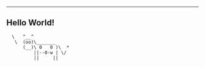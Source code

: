 ----------------------------------------
Hello World!
----------------------------------------
      \   ^__^
       \  (oo)\_______
          (__)\ 0   0 )\  *
              ||--0-w | \/
              ||     ||

<!--
**toanbku/toanbku** is a ✨ _special_ ✨ repository because its `README.md` (this file) appears on your GitHub profile.


Here are some ideas to get you started:


- 🌱 I’m currently learning ...
- 👯 I’m looking to collaborate on ...
- 🤔 I’m looking for help with ...
- 💬 Ask me about ...
- 📫 How to reach me: ...
- 😄 Pronouns: ...
- ⚡ Fun fact: ...
-->
